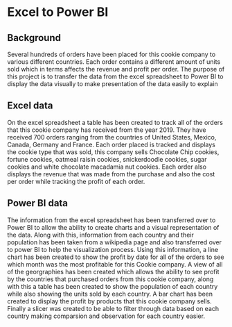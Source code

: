 # Excel to Power BI
## Background
Several hundreds of orders have been placed for this cookie company to various different countries. Each order contains a different amount of units sold which in terms affects the revenue and profit per order. The purpose of this project is to transfer the data from the excel spreadsheet to Power BI to display the data visually to make presentation of the data easily to explain
## Excel data
On the excel spreadsheet a table has been created to track all of the orders that this cookie company has received from the year 2019. They have received 700 orders ranging from the countries of United States, Mexico, Canada, Germany and France. Each order placed is tracked and displays the cookie type that was sold, this company sells Chocolate Chip cookies, fortune cookies, oatmeal raisin cookies, snickerdoodle cookies, sugar cookies and white chocolate macadamia nut cookies. Each order also displays the revenue that was made from the purchase and also the cost per order while tracking the profit of each order.
## Power BI data
The information from the excel spreadsheet has been transferred over to Power BI to allow the ability to create charts and a visual representation of the data. Along with this, information from each country and their population has been taken from a wikipedia page and also transferred over to power BI to help the visualization process. Using this information, a line chart has been created to show the profit by date for all of the orders to see which month was the most profitable for this Cookie company. A view of all of the georgraphies has been created which allows the ability to see profit by the countries that purchased orders from this cookie company, along with this a table has been created to show the population of each country while also showing the units sold by each country. A bar chart has been created to display the profit by products that this cookie company sells. Finally a slicer was created to be able to filter through data based on each country making comparsion and observation for each country easier.
